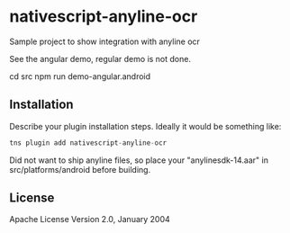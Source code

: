 # nativescript-anyline-ocr

Sample project to show integration with anyline ocr

See the angular demo, regular demo is not done.

cd src
npm run demo-angular.android

## Installation

Describe your plugin installation steps. Ideally it would be something like:

```javascript
tns plugin add nativescript-anyline-ocr
```

Did not want to ship anyline files, so place your "anylinesdk-14.aar" in src/platforms/android before building.
    
## License

Apache License Version 2.0, January 2004
